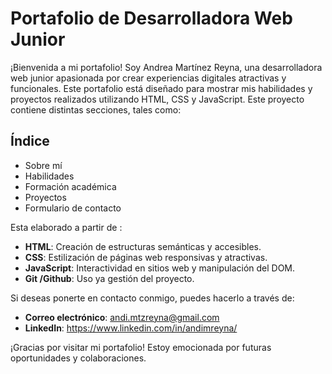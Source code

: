 # Portafolio de Desarrolladora Web Junior

¡Bienvenida a mi portafolio! Soy Andrea Martínez Reyna, una desarrolladora web junior apasionada por crear experiencias digitales atractivas y funcionales. Este portafolio está diseñado para mostrar mis habilidades y proyectos realizados utilizando HTML, CSS y JavaScript. Este proyecto contiene distintas secciones, tales como:

## Índice

- Sobre mí
- Habilidades
- Formación académica
- Proyectos
- Formulario de contacto

Esta elaborado a partir de : 

- **HTML**: Creación de estructuras semánticas y accesibles.
- **CSS**: Estilización de páginas web responsivas y atractivas.
- **JavaScript**: Interactividad en sitios web y manipulación del DOM.
- **Git /Github**: Uso ya gestión del proyecto.

Si deseas ponerte en contacto conmigo, puedes hacerlo a través de:

- **Correo electrónico**: andi.mtzreyna@gmail.com
- **LinkedIn**: https://www.linkedin.com/in/andimreyna/

¡Gracias por visitar mi portafolio! Estoy emocionada por futuras oportunidades y colaboraciones. 
